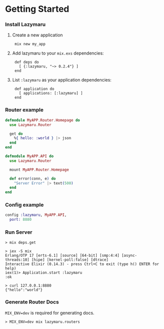 # Getting Started

### Install Lazymaru

1. Create a new application

        mix new my_app

2. Add lazymaru to your `mix.exs` dependencies:

        def deps do
          [ {:lazymaru, "~> 0.2.4"} ]
        end

3. List `:lazymaru` as your application dependencies:

        def application do
          [ applications: [:lazymaru] ]
        end

### Router example

```elixir
defmodule MyAPP.Router.Homepage do
  use Lazymaru.Router

  get do
    %{ hello: :world } |> json
  end
end

defmodule MyAPP.API do
  use Lazymaru.Router

  mount MyAPP.Router.Homepage

  def error(conn, e) do
    "Server Error" |> text(500)
  end
end
```

### Config example

```elixir
config :lazymaru, MyAPP.API,
  port: 8880
```

### Run Server

```shell
> mix deps.get

> iex -S mix
Erlang/OTP 17 [erts-6.1] [source] [64-bit] [smp:4:4] [async-threads:10] [hipe] [kernel-poll:false] [dtrace]
Interactive Elixir (0.14.3) - press Ctrl+C to exit (type h() ENTER for help)
iex(1)> Application.start :lazymaru
:ok

> curl 127.0.0.1:8880
{"hello":"world"}
```

### Generate Router Docs

`MIX_ENV=dev` is required for generating docs.

```shell
> MIX_ENV=dev mix lazymaru.routers
```
